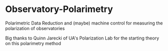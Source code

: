 # Observatory-Polarimetry
Polarimetric Data Reduction and (maybe) machine control for measuring the polarization of observatories

Big thanks to Quinn Jarecki of UA's Polarization Lab for the starting theory on this polarimetry method
